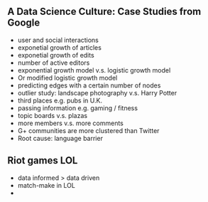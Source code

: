 ## A Data Science Culture: Case Studies from Google

- user and social interactions
- exponetial growth of articles
- exponetial growth of edits
- number of active editors
- exponential growth model v.s. logistic growth model
- Or modified logistic growth model
- predicting edges with a certain number of nodes
- outlier study: landscape photography v.s. Harry Potter
- third places e.g. pubs in U.K.
- passing information e.g. gaming / fitness
- topic boards v.s. plazas
- more members v.s. more comments
- G+ communities are more clustered than Twitter
- Root cause: language barrier

## Riot games LOL

- data informed > data driven
- match-make in LOL
- 